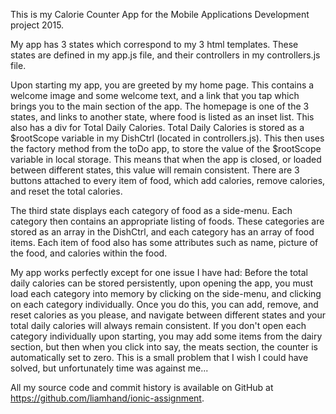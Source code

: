 This is my Calorie Counter App for the Mobile Applications Development project 2015.

My app has 3 states which correspond to my 3 html templates. These states are defined in my app.js file, and their controllers in my controllers.js file.

Upon starting my app, you are greeted by my home page. This contains a welcome image and some welcome text, and a link that you tap which brings you to the main section of the app.
The homepage is one of the 3 states, and links to another state, where food is listed as an inset list. This also has a div for Total Daily Calories. 
Total Daily Calories is stored as a $rootScope variable in my DishCtrl (located in controllers.js). 
This then uses the factory method from the toDo app, to store the value of the $rootScope variable in local storage. 
This means that when the app is closed, or loaded between different states, this value will remain consistent.
There are 3 buttons attached to every item of food, which add calories, remove calories, and reset the total calories.

The third state displays each category of food as a side-menu. Each category then contains an appropriate listing of foods.
These categories are stored as an array in the DishCtrl, and each category has an array of food items. Each item of food also has some attributes such as name, picture of the food, and calories within the food.

My app works perfectly except for one issue I have had: 
Before the total daily calories can be stored persistently, upon opening the app, you must load each category into memory by clicking on the side-menu, and clicking on each category individually.
Once you do this, you can add, remove, and reset calories as you please, and navigate between different states and your total daily calories will always remain consistent.
If you don't open each category individually upon starting, you may add some items from the dairy section, but then when you click into say, the meats section, the counter is automatically set to zero.
This is a small problem that I wish I could have solved, but unfortunately time was against me...

All my source code and commit history is available on GitHub at https://github.com/liamhand/ionic-assignment.

